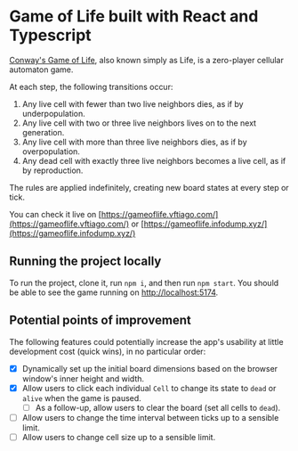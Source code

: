 # Game of Life built with React and Typescript

[Conway's Game of Life](https://en.m.wikipedia.org/wiki/Conway%27s_Game_of_Life), also known simply as Life, is a zero-player cellular automaton game.

At each step, the following transitions occur:

1. Any live cell with fewer than two live neighbors dies, as if by underpopulation.
2. Any live cell with two or three live neighbors lives on to the next generation.
3. Any live cell with more than three live neighbors dies, as if by overpopulation.
4. Any dead cell with exactly three live neighbors becomes a live cell, as if by reproduction.

The rules are applied indefinitely, creating new board states at every step or tick.

You can check it live on [https://gameoflife.vftiago.com/](https://gameoflife.vftiago.com/) or [https://gameoflife.infodump.xyz/](https://gameoflife.infodump.xyz/)

## Running the project locally

To run the project, clone it, run `npm i`, and then run `npm start`. You should be able to see the game running on [http://localhost:5174](http://localhost:5174).

## Potential points of improvement

The following features could potentially increase the app's usability at little development cost (quick wins), in no particular order:

- [x] Dynamically set up the initial board dimensions based on the browser window's inner height and width.
- [x] Allow users to click each individual `Cell` to change its state to `dead` or `alive` when the game is paused.
  - [ ] As a follow-up, allow users to clear the board (set all cells to `dead`).
- [ ] Allow users to change the time interval between ticks up to a sensible limit.
- [ ] Allow users to change cell size up to a sensible limit.
